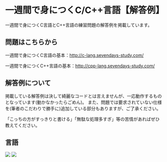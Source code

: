 # 一週間で身につくC/C++言語【解答例】
一週間で身につくC言語とC++言語の練習問題の解答例を掲載しています。

## 問題はこちらから
一週間で身につくC言語の基本：http://c-lang.sevendays-study.com/

一週間で身につくC++言語の基本：http://cpp-lang.sevendays-study.com/

## 解答例について
掲載している解答例は決して綺麗なコードとは言えませんが、一応動作するものとなっています(動かなかったらごめん)。
また、問題では要求されていない仕様を(筆者のこだわりで勝手に)追加している部分もありますが、ご了承ください。

「こっちの方がすっきりと書ける」「無駄な処理多すぎ」等の苦情があればぜひ教えてください。

## 言語
![](https://img.shields.io/badge/Program-C%2B%2B-yellow.svg)
![](https://img.shields.io/badge/Program-C-red.svg)
